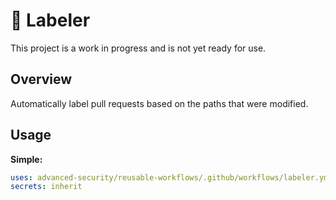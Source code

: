 # :construction: Labeler

This project is a work in progress and is not yet ready for use.

## Overview

Automatically label pull requests based on the paths that were modified.

## Usage

**Simple:**

```yaml
uses: advanced-security/reusable-workflows/.github/workflows/labeler.yml@main
secrets: inherit
```
